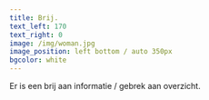 ```yaml
---
title: Brij.
text_left: 170
text_right: 0
image: /img/woman.jpg
image_position: left bottom / auto 350px
bgcolor: white
---
```


Er is een brij aan informatie / gebrek aan overzicht.